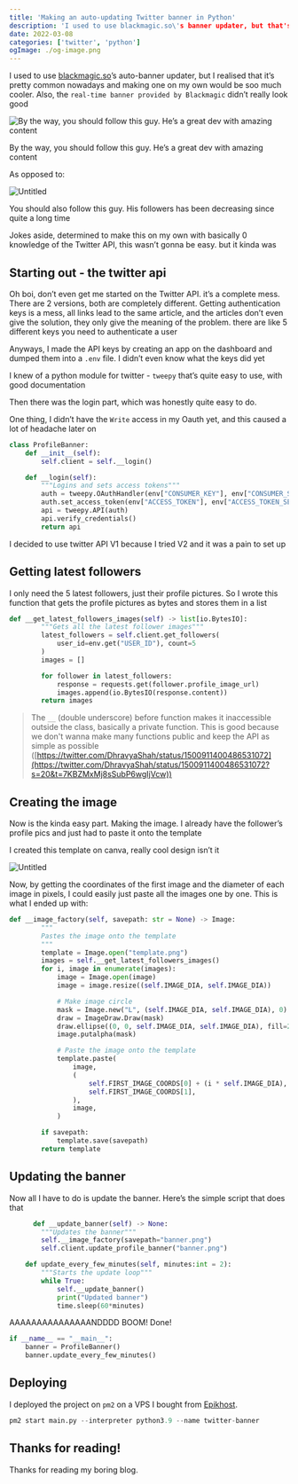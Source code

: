 ```yaml
---
title: 'Making an auto-updating Twitter banner in Python'
description: 'I used to use blackmagic.so\'s banner updater, but that's boring. So I made my own.'
date: 2022-03-08
categories: ['twitter', 'python']
ogImage: ./og-image.png
---
```


I used to use [blackmagic.so](https://blackmagic.so)’s auto-banner updater, but I realised that it’s pretty common nowadays and making one on my own would be soo much cooler. Also, the `real-time banner provided by Blackmagic` didn’t really look good 

![By the way, you should follow this guy. He’s a great dev with amazing content](Untitled.png)

By the way, you should follow this guy. He’s a great dev with amazing content

As opposed to:

![Untitled](Untitled%201.png)

You should also follow this guy. His followers has been decreasing since quite a long time 

Jokes aside, determined to make this on my own with basically 0 knowledge of the Twitter API, this wasn’t gonna be easy. but it kinda was

## Starting out - the twitter api

Oh boi, don’t even get me started on the Twitter API. it’s a complete mess. There are 2 versions, both are completely different. Getting authentication keys is a mess, all links lead to the same article, and the articles don’t even give the solution, they only give the meaning of the problem. there are like 5 different keys you need to authenticate a user

Anyways, I made the API keys by creating an app on the dashboard and dumped them into a `.env` file. I didn’t even know what the keys did yet

I knew of a python module for twitter - `tweepy` that’s quite easy to use, with good documentation

Then there was the login part, which was honestly quite easy to do. 

One thing, I didn’t have the `Write` access in my Oauth yet, and this caused a lot of headache later on

```python
class ProfileBanner:
    def __init__(self):
        self.client = self.__login()

    def __login(self):
        """Logins and sets access tokens"""
        auth = tweepy.OAuthHandler(env["CONSUMER_KEY"], env["CONSUMER_SECRET"])
        auth.set_access_token(env["ACCESS_TOKEN"], env["ACCESS_TOKEN_SECRET"])
        api = tweepy.API(auth)
        api.verify_credentials()
        return api
```

I decided to use twitter API V1 because I tried V2 and it was a pain to set up

## Getting latest followers

I only need the 5 latest followers, just their profile pictures. So I wrote this function that gets the profile pictures as bytes and stores them in a list 

```python
def __get_latest_followers_images(self) -> list[io.BytesIO]:
        """Gets all the latest follower images"""
        latest_followers = self.client.get_followers(
            user_id=env.get("USER_ID"), count=5
        )
        images = []

        for follower in latest_followers:
            response = requests.get(follower.profile_image_url)
            images.append(io.BytesIO(response.content))
        return images
```

> The `__` (double underscore) before function makes it inaccessible outside the class, basically a private function. This is good because we don't wanna make many functions public and keep the API as simple as possible ([https://twitter.com/DhravyaShah/status/1500911400486531072](https://twitter.com/DhravyaShah/status/1500911400486531072?s=20&t=7KBZMxMj8sSubP6wgIjVcw))
> 

## Creating the image

Now is the kinda easy part. Making the image. I already have the follower’s profile pics and just had to paste it onto the template 

I created this template on canva, really cool design isn’t it

![Untitled](Untitled%202.png)

Now, by getting the coordinates of the first image and the diameter of each image in pixels, I could easily just paste all the images one by one. This is what I ended up with:

```python
def __image_factory(self, savepath: str = None) -> Image:
        """
        Pastes the image onto the template
        """
        template = Image.open("template.png")
        images = self.__get_latest_followers_images()
        for i, image in enumerate(images):
            image = Image.open(image)
            image = image.resize((self.IMAGE_DIA, self.IMAGE_DIA))

            # Make image circle
            mask = Image.new("L", (self.IMAGE_DIA, self.IMAGE_DIA), 0)
            draw = ImageDraw.Draw(mask)
            draw.ellipse((0, 0, self.IMAGE_DIA, self.IMAGE_DIA), fill=255)
            image.putalpha(mask)

            # Paste the image onto the template
            template.paste(
                image,
                (
                    self.FIRST_IMAGE_COORDS[0] + (i * self.IMAGE_DIA),
                    self.FIRST_IMAGE_COORDS[1],
                ),
                image,
            )

        if savepath:
            template.save(savepath)
        return template
```

## Updating the banner

Now all I have to do is update the banner. Here’s the simple script that does that

```python
	  def __update_banner(self) -> None:
        """Updates the banner"""
        self.__image_factory(savepath="banner.png")
        self.client.update_profile_banner("banner.png")

    def update_every_few_minutes(self, minutes:int = 2):
        """Starts the update loop"""
        while True:
            self.__update_banner()
            print("Updated banner")
            time.sleep(60*minutes)
```

AAAAAAAAAAAAAAANDDDD BOOM! Done!

```python
if __name__ == "__main__":
    banner = ProfileBanner()
    banner.update_every_few_minutes()
```

## Deploying

I deployed the project on `pm2` on a VPS I bought from [Epikhost](https://epikhost.xyz). 

```python
pm2 start main.py --interpreter python3.9 --name twitter-banner
```

## Thanks for reading!

Thanks for reading my boring blog.